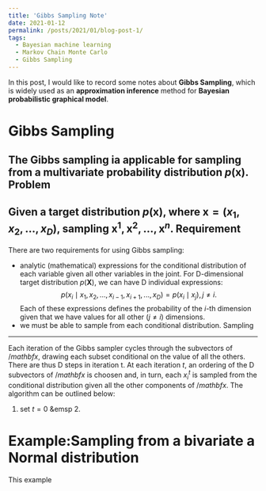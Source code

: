 ```yaml
---
title: 'Gibbs Sampling Note'
date: 2021-01-12
permalink: /posts/2021/01/blog-post-1/
tags:
  - Bayesian machine learning
  - Markov Chain Monte Carlo
  - Gibbs Sampling
---
```


In this post, I would like to record some notes about **Gibbs Sampling**, which is widely used as an **approximation inference** method for **Bayesian probabilistic graphical model**.

Gibbs Sampling
======
The Gibbs sampling ia applicable for sampling from a multivariate probability distribution $p(\mathbf{x})$.
Problem
---
Given a target distribution $p(\mathbf{x})$, where $\mathbf{x}=(x_{1},x_{2},...,x_{D})$, sampling $\mathbf{x}^{1},\mathbf{x}^{2},...,\mathbf{x}^{n}$.
Requirement
---
There are two requirements for using Gibbs sampling:
- analytic (mathematical) expressions for the conditional distribution of each variable given all other variables in the joint.
For D-dimensional target distribution $p(\mathbf{X})$, we can have D individual expressions:
$$p(x_{i}\mid x_{1},x_{2},...,x_{i-1},x_{i+1},...,x_{D})=p(x_{i}\mid x_{j}),j\neq i.$$
Each of these expressions defines the probability of the $i$-th dimension given that we have values for all other $(j\neq i)$ dimensions.
- we must be able to sample from each conditional distribution.
Sampling
---
Each iteration of the Gibbs sampler cycles through the subvectors of $/mathbf{x}$, drawing each subset conditional on the value of all the others. There are thus D steps in iteration t. At each iteration $t$, an ordering of the D subvectors of $/mathbf{x}$ is choosen and, in turn, each $x_{i}^{t}$ is sampled from the conditional distribution given all the other components of $/mathbf{x}$. The algorithm can be outlined below:

1. set $t=0$
&emsp 2.

Example:Sampling from a bivariate a Normal distribution
======
This example 
